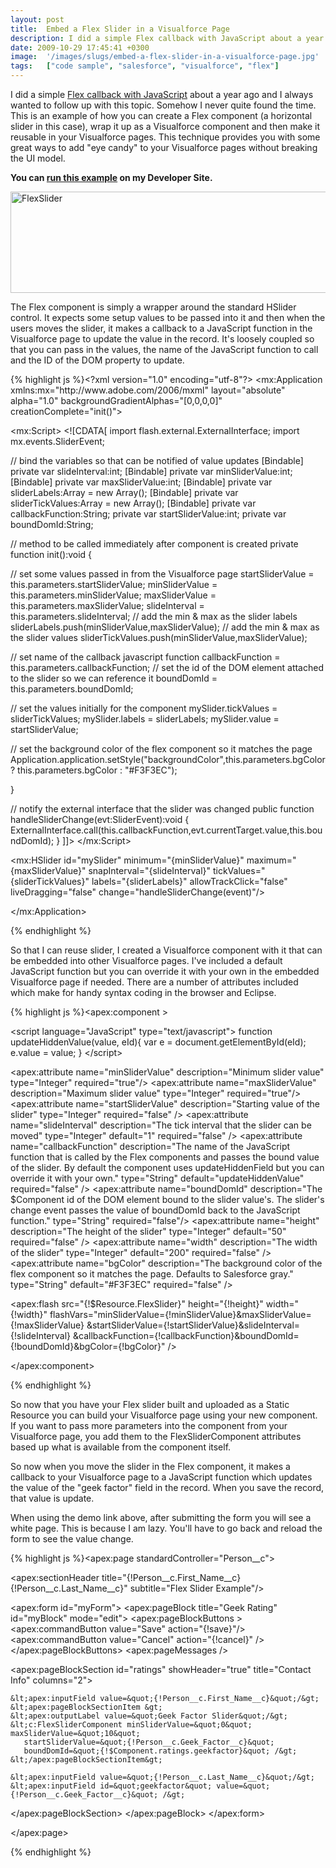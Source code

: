 ```yaml
---
layout: post
title:  Embed a Flex Slider in a Visualforce Page
description: I did a simple Flex callback with JavaScript about a year ago and I always wanted to follow up with this topic. Somehow I never quite found the time. This is an example of how you can create a Flex component (a horizontal slider in this case), wrap it up as a Visualforce component and then make it reusable in your Visualforce pages. This technique provides you with some great ways to add eye candy to your Visualforce pages without breaking the UI model. You can run this example on my Developer S
date: 2009-10-29 17:45:41 +0300
image:  '/images/slugs/embed-a-flex-slider-in-a-visualforce-page.jpg'
tags:   ["code sample", "salesforce", "visualforce", "flex"]
---
```

<p>I did a simple <a href="/2008/12/09/flex-callback-example-with-visualforce/" target="_blank">Flex callback with JavaScript</a> about a year ago and I always wanted to follow up with this topic. Somehow I never quite found the time. This is an example of how you can create a Flex component (a horizontal slider in this case), wrap it up as a Visualforce component and then make it reusable in your Visualforce pages. This technique provides you with some great ways to add "eye candy" to your Visualforce pages without breaking the UI model.</p>
<p><strong>You can </strong><a href="http://jeffdouglas-developer-edition.na5.force.com/examples/flex_slider_example?id=a0H70000002Klmx" target="_blank"><strong>run this example</strong></a><strong> on my Developer Site.</strong></p>
<p><a href="http://jeffdouglas-developer-edition.na5.force.com/examples/flex_slider_example?id=a0H70000002Klmx"><img class="alignnone size-full wp-image-1553" title="FlexSlider" src="http://res.cloudinary.com/blog-jeffdouglas-com/image/upload/v1400399473/flexslider_dsnge1.png" alt="FlexSlider" width="544" height="162" /></a></p>
<p>The Flex component is simply a wrapper around the standard HSlider control. It expects some setup values to be passed into it and then when the users moves the slider, it makes a callback to a JavaScript function in the Visualforce page to update the value in the record. It's loosely coupled so that you can pass in the values, the name of the JavaScript function to call and the ID of the DOM property to update.</p>
{% highlight js %}&lt;?xml version=&quot;1.0&quot; encoding=&quot;utf-8&quot;?&gt;
&lt;mx:Application xmlns:mx=&quot;http://www.adobe.com/2006/mxml&quot;
 layout=&quot;absolute&quot; alpha=&quot;1.0&quot; backgroundGradientAlphas=&quot;[0,0,0,0]&quot;
 creationComplete=&quot;init()&quot;&gt;

&lt;mx:Script&gt;
 &lt;![CDATA[
  import flash.external.ExternalInterface;
  import mx.events.SliderEvent;

  // bind the variables so that can be notified of value updates
  [Bindable] private var slideInterval:int;
  [Bindable] private var minSliderValue:int;
  [Bindable] private var maxSliderValue:int;
  [Bindable] private var sliderLabels:Array = new Array();
  [Bindable] private var sliderTickValues:Array = new Array();
  [Bindable] private var callbackFunction:String;
  private var startSliderValue:int;
  private var boundDomId:String;

  // method to be called immediately after component is created
  private function init():void {

   // set some values passed in from the Visualforce page
   startSliderValue = this.parameters.startSliderValue;
   minSliderValue = this.parameters.minSliderValue;
   maxSliderValue = this.parameters.maxSliderValue;
   slideInterval = this.parameters.slideInterval;
   // add the min &amp; max as the slider labels
   sliderLabels.push(minSliderValue,maxSliderValue);
   // add the min &amp; max as the slider values
   sliderTickValues.push(minSliderValue,maxSliderValue);

   // set name of the callback javascript function
   callbackFunction = this.parameters.callbackFunction;
   // set the id of the DOM element attached to the slider so we can reference it
   boundDomId = this.parameters.boundDomId;

   // set the values initially for the component
   mySlider.tickValues = sliderTickValues;
   mySlider.labels = sliderLabels;
   mySlider.value = startSliderValue;

   // set the background color of the flex component so it matches the page
   Application.application.setStyle(&quot;backgroundColor&quot;,this.parameters.bgColor ? this.parameters.bgColor : &quot;#F3F3EC&quot;);

  }

  // notify the external interface that the slider was changed
  public function handleSliderChange(evt:SliderEvent):void {
   ExternalInterface.call(this.callbackFunction,evt.currentTarget.value,this.boundDomId);
  }
 ]]&gt;
&lt;/mx:Script&gt;

&lt;mx:HSlider
 id=&quot;mySlider&quot;
 minimum=&quot;{minSliderValue}&quot;
 maximum=&quot;{maxSliderValue}&quot;
 snapInterval=&quot;{slideInterval}&quot;
 tickValues=&quot;{sliderTickValues}&quot;
 labels=&quot;{sliderLabels}&quot;
 allowTrackClick=&quot;false&quot;
 liveDragging=&quot;false&quot;
 change=&quot;handleSliderChange(event)&quot;/&gt;

&lt;/mx:Application&gt;

{% endhighlight %}
<p>So that I can reuse slider, I created a Visualforce component with it that can be embedded into other Visualforce pages. I've included a default JavaScript function but you can override it with your own in the embedded Visualforce page if needed. There are a number of attributes included which make for handy syntax coding in the browser and Eclipse.</p>
{% highlight js %}&lt;apex:component &gt;

  &lt;script language=&quot;JavaScript&quot; type=&quot;text/javascript&quot;&gt;
  function updateHiddenValue(value, eId){
  var e = document.getElementById(eId);
  e.value = value;
  }
  &lt;/script&gt;

  &lt;apex:attribute name=&quot;minSliderValue&quot; description=&quot;Minimum slider value&quot; type=&quot;Integer&quot; required=&quot;true&quot;/&gt;
  &lt;apex:attribute name=&quot;maxSliderValue&quot; description=&quot;Maximum slider value&quot; type=&quot;Integer&quot; required=&quot;true&quot;/&gt;
  &lt;apex:attribute name=&quot;startSliderValue&quot; description=&quot;Starting value of the slider&quot; type=&quot;Integer&quot; required=&quot;false&quot; /&gt;
  &lt;apex:attribute name=&quot;slideInterval&quot; description=&quot;The tick interval that the slider can be moved&quot; type=&quot;Integer&quot; default=&quot;1&quot; required=&quot;false&quot; /&gt;
  &lt;apex:attribute name=&quot;callbackFunction&quot; description=&quot;The name of the JavaScript function that is called by the Flex components and passes the bound value of the slider. By default the component uses updateHiddenField but you can override it with your own.&quot; type=&quot;String&quot; default=&quot;updateHiddenValue&quot; required=&quot;false&quot; /&gt;
  &lt;apex:attribute name=&quot;boundDomId&quot; description=&quot;The $Component id of the DOM element bound to the slider value's. The slider's change event passes the value of boundDomId back to the JavaScript function.&quot; type=&quot;String&quot; required=&quot;false&quot;/&gt;
  &lt;apex:attribute name=&quot;height&quot; description=&quot;The height of the slider&quot; type=&quot;Integer&quot; default=&quot;50&quot; required=&quot;false&quot; /&gt;
  &lt;apex:attribute name=&quot;width&quot; description=&quot;The width of the slider&quot; type=&quot;Integer&quot; default=&quot;200&quot; required=&quot;false&quot; /&gt;
  &lt;apex:attribute name=&quot;bgColor&quot; description=&quot;The background color of the flex component so it matches the page. Defaults to Salesforce gray.&quot; type=&quot;String&quot; default=&quot;#F3F3EC&quot; required=&quot;false&quot; /&gt;

  &lt;apex:flash src=&quot;{!$Resource.FlexSlider}&quot;
  height=&quot;{!height}&quot;
  width=&quot;{!width}&quot;
  flashVars=&quot;minSliderValue={!minSliderValue}&amp;maxSliderValue={!maxSliderValue}
    &amp;startSliderValue={!startSliderValue}&amp;slideInterval={!slideInterval}
    &amp;callbackFunction={!callbackFunction}&amp;boundDomId={!boundDomId}&amp;bgColor={!bgColor}&quot; /&gt;

&lt;/apex:component&gt;

{% endhighlight %}
<p>So now that you have your Flex slider built and uploaded as a Static Resource you can build your Visualforce page using your new component. If you want to pass more parameters into the component from your Visualforce page, you add them to the FlexSliderComponent attributes based up what is available from the component itself.</p>
<p>So now when you move the slider in the Flex component, it makes a callback to your Visualforce page to a JavaScript function which updates the value of the "geek factor" field in the record. When you save the record, that value is update.</p>
<p>When using the demo link above, after submitting the form you will see a white page. This is because I am lazy. You'll have to go back and reload the form to see the value change.</p>
{% highlight js %}&lt;apex:page standardController=&quot;Person__c&quot;&gt;

 &lt;apex:sectionHeader title=&quot;{!Person__c.First_Name__c} {!Person__c.Last_Name__c}&quot; subtitle=&quot;Flex Slider Example&quot;/&gt;

 &lt;apex:form id=&quot;myForm&quot;&gt;
  &lt;apex:pageBlock title=&quot;Geek Rating&quot; id=&quot;myBlock&quot; mode=&quot;edit&quot;&gt;
  &lt;apex:pageBlockButtons &gt;
    &lt;apex:commandButton value=&quot;Save&quot; action=&quot;{!save}&quot;/&gt;
    &lt;apex:commandButton value=&quot;Cancel&quot; action=&quot;{!cancel}&quot; /&gt;
  &lt;/apex:pageBlockButtons&gt;
  &lt;apex:pageMessages /&gt;

  &lt;apex:pageBlockSection id=&quot;ratings&quot; showHeader=&quot;true&quot; title=&quot;Contact Info&quot; columns=&quot;2&quot;&gt;

    &lt;apex:inputField value=&quot;{!Person__c.First_Name__c}&quot;/&gt;
    &lt;apex:pageBlockSectionItem &gt;
    &lt;apex:outputLabel value=&quot;Geek Factor Slider&quot;/&gt;
    &lt;c:FlexSliderComponent minSliderValue=&quot;0&quot; maxSliderValue=&quot;10&quot;
       startSliderValue=&quot;{!Person__c.Geek_Factor__c}&quot;
       boundDomId=&quot;{!$Component.ratings.geekfactor}&quot; /&gt;
    &lt;/apex:pageBlockSectionItem&gt;

    &lt;apex:inputField value=&quot;{!Person__c.Last_Name__c}&quot;/&gt;
    &lt;apex:inputField id=&quot;geekfactor&quot; value=&quot;{!Person__c.Geek_Factor__c}&quot; /&gt;

  &lt;/apex:pageBlockSection&gt;
  &lt;/apex:pageBlock&gt;
 &lt;/apex:form&gt;

&lt;/apex:page&gt;

{% endhighlight %}

